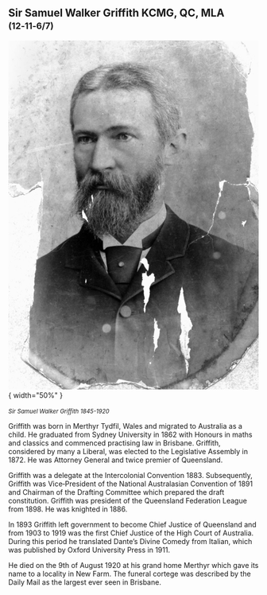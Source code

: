 ## Sir Samuel Walker Griffith KCMG, QC, MLA <small>(12‑11‑6/7)</small> 

![](../assets/samuel-walker-griffith.jpg){ width="50%" }

*<small>Sir Samuel Walker Griffith 1845-1920</small>*

Griffith was born in Merthyr Tydfil, Wales and migrated to Australia as a child. He graduated from Sydney University in 1862 with Honours in maths and classics and commenced practising law in Brisbane. Griffith, considered by many a Liberal, was elected to the Legislative Assembly in 1872. He was Attorney General and twice premier of Queensland. 

Griffith was a delegate at the Intercolonial Convention 1883. Subsequently, Griffith was Vice‑President of the National Australasian Convention of 1891 and Chairman of the Drafting Committee which prepared the draft constitution. Griffith was president of the Queensland Federation League from 1898. He was knighted in 1886.

In 1893 Griffith left government to become Chief Justice of Queensland and from 1903 to 1919 was the first Chief Justice of the High Court of Australia. During this period he translated Dante’s Divine Comedy from Italian, which was published by Oxford University Press in 1911. 

He died on the 9th of August 1920 at his grand home Merthyr which gave its name to a locality in New Farm. The funeral cortege was described by the Daily Mail as the largest ever seen in Brisbane.
